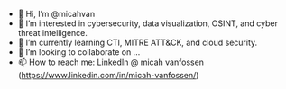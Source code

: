 - 👋 Hi, I’m @micahvan
- 👀 I’m interested in cybersecurity, data visualization, OSINT, and cyber threat intelligence. 
- 🌱 I’m currently learning CTI, MITRE ATT&CK, and cloud security.
- 💞️ I’m looking to collaborate on ...
- 📫 How to reach me: LinkedIn @ micah vanfossen (https://www.linkedin.com/in/micah-vanfossen/) 

<!---
micahvan/micahvan is a ✨ special ✨ repository because its `README.md` (this file) appears on your GitHub profile.
You can click the Preview link to take a look at your changes.
--->
